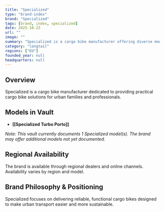 ```yaml
---
title: "Specialized"
type: "brand-index"
brand: "Specialized"
tags: [brand, index, specialized]
date: 2025-10-23
url: ""
image: ""
summary: "Specialized is a cargo bike manufacturer offering diverse models for families and professionals."
category: "longtail"
regions: ["EU"]
founded_year: null
headquarters: null
---
```


## Overview

Specialized is a cargo bike manufacturer dedicated to providing practical cargo bike solutions for urban families and professionals.

## Models in Vault

- **[[Specialized Turbo Porto]]**

_Note: This vault currently documents 1 Specialized model(s). The brand may offer additional models not yet documented._

## Regional Availability

The brand is available through regional dealers and online channels. Availability varies by region and model.

## Brand Philosophy & Positioning

Specialized focuses on delivering reliable, functional cargo bikes designed to make urban transport easier and more sustainable.
